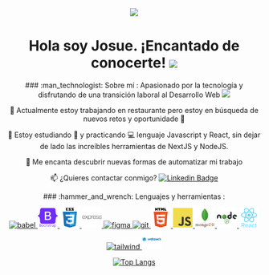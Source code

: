 
<div id="header" align="center">
  <img decoding="async" src="https://i.postimg.cc/g0YLfQNs/Black-Modern-Vlogger-You-Tube-Banner.png"  width="800"/>
</div>
<div id="badges" align="center">
<h1>
  Hola soy Josue. ¡Encantado de conocerte!
  <img decoding="async" src="https://media.giphy.com/media/hvRJCLFzcasrR4ia7z/giphy.gif" width="30px"/>
</h1>

 <div> 
   ### :man_technologist: Sobre mí :
Apasionado por la tecnología y disfrutando de una transición laboral al Desarrollo Web  <img decoding="async" src="https://media.giphy.com/media/WUlplcMpOCEmTGBtBW/giphy.gif" width="30">

 :telescope: Actualmente estoy trabajando en restaurante pero estoy en búsqueda de nuevos retos y oportunidade :muscle:

 :seedling: Estoy estudiando :blue_book: y practicando :computer: lenguaje Javascript y React, sin dejar de lado las increíbles herramientas de NextJS y NodeJS.

 :heartbeat: Me encanta descubrir nuevas formas de automatizar mi trabajo

 :mailbox: ¿Quieres contactar conmigo? [![Linkedin Badge](https://img.shields.io/badge/-Josue-blue?style=flat&logo=Linkedin&logoColor=white)](https://www.linkedin.com/in/noelianav/)
</div>


 <div>
### :hammer_and_wrench: Lenguajes y herramientas :
<p> <a href="https://babeljs.io/" target="_blank" rel="noreferrer"> <img src="https://www.vectorlogo.zone/logos/babeljs/babeljs-icon.svg" alt="babel" width="40" height="40"/> </a> <a href="https://getbootstrap.com" target="_blank" rel="noreferrer"> <img src="https://raw.githubusercontent.com/devicons/devicon/master/icons/bootstrap/bootstrap-plain-wordmark.svg" alt="bootstrap" width="40" height="40"/> </a> <a href="https://www.w3schools.com/css/" target="_blank" rel="noreferrer"> <img src="https://raw.githubusercontent.com/devicons/devicon/master/icons/css3/css3-original-wordmark.svg" alt="css3" width="40" height="40"/> </a> <a href="https://expressjs.com" target="_blank" rel="noreferrer"> <img src="https://raw.githubusercontent.com/devicons/devicon/master/icons/express/express-original-wordmark.svg" alt="express" width="40" height="40"/> </a> <a href="https://www.figma.com/" target="_blank" rel="noreferrer"> <img src="https://www.vectorlogo.zone/logos/figma/figma-icon.svg" alt="figma" width="40" height="40"/> </a> <a href="https://git-scm.com/" target="_blank" rel="noreferrer"> <img src="https://www.vectorlogo.zone/logos/git-scm/git-scm-icon.svg" alt="git" width="40" height="40"/> </a> <a href="https://www.w3.org/html/" target="_blank" rel="noreferrer"> <img src="https://raw.githubusercontent.com/devicons/devicon/master/icons/html5/html5-original-wordmark.svg" alt="html5" width="40" height="40"/> </a> <a href="https://developer.mozilla.org/en-US/docs/Web/JavaScript" target="_blank" rel="noreferrer"> <img src="https://raw.githubusercontent.com/devicons/devicon/master/icons/javascript/javascript-original.svg" alt="javascript" width="40" height="40"/> </a> <a href="https://www.mongodb.com/" target="_blank" rel="noreferrer"> <img src="https://raw.githubusercontent.com/devicons/devicon/master/icons/mongodb/mongodb-original-wordmark.svg" alt="mongodb" width="40" height="40"/> </a> <a href="https://nodejs.org" target="_blank" rel="noreferrer"> <img src="https://raw.githubusercontent.com/devicons/devicon/master/icons/nodejs/nodejs-original-wordmark.svg" alt="nodejs" width="40" height="40"/> </a> <a href="https://reactjs.org/" target="_blank" rel="noreferrer"> <img src="https://raw.githubusercontent.com/devicons/devicon/master/icons/react/react-original-wordmark.svg" alt="react" width="40" height="40"/> </a> <a href="https://tailwindcss.com/" target="_blank" rel="noreferrer"> <img src="https://www.vectorlogo.zone/logos/tailwindcss/tailwindcss-icon.svg" alt="tailwind" width="40" height="40"/> </a> <a href="https://webpack.js.org" target="_blank" rel="noreferrer"> <img src="https://raw.githubusercontent.com/devicons/devicon/d00d0969292a6569d45b06d3f350f463a0107b0d/icons/webpack/webpack-original-wordmark.svg" alt="webpack" width="40" height="40"/> </a> </p>
 </div>
 
 [![Top Langs](https://github-readme-stats.vercel.app/api/top-langs/?username=JosueLpz&layout=compact&theme=vision-friendly-dark)](https://github.com/anuraghazra/github-readme-stats)
